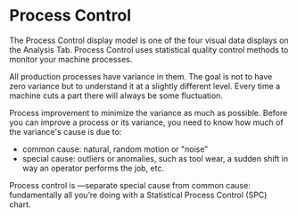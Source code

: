 # Process Control
 
 The Process Control display model is one of the four visual data displays on the Analysis Tab. Process Control uses statistical quality control methods to monitor your machine processes. 

 All production processes have variance in them. The goal is not to have zero variance but to understand it at a slightly different level. Every time a machine cuts a part there will always be some fluctuation. 
 
 Process improvement to minimize the variance as much as possible. Before you can improve a process or its variance, you need to know how much of the variance's cause is due to:
 
  * common cause: natural, random motion or "noise”
  * special cause: outliers or anomalies, such as tool wear, a sudden shift in way an operator performs the job, etc.  
 
 Process control is 
 —separate special cause from common cause: fundamentally all you’re doing with a Statistical Process Control (SPC) chart.
